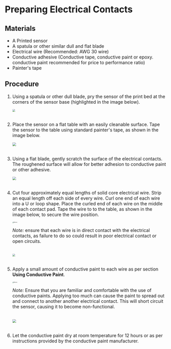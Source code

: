 # Preparing Electrical Contacts #

## Materials ##

- A Printed sensor
- A spatula or other similar dull and flat blade
- Electrical wire (Recommended: AWG 30 wire)
- Conductive adhesive (Conductive tape, conductive paint or epoxy. conductive paint recommended for price to performance ratio)
- Painter's tape

## Procedure ##

1. Using a spatula or other dull blade, pry the sensor of the print bed at the corners of the sensor base (highlighted in the image below).
   
   <img src="https://raw.githubusercontent.com/keeganmjgreen/3D-Printed-Sensors-Manual-Demo/main/img/CantileverOnPrintBedAnnotated.png" style="zoom:50%;" /> \
   ​
   
2. Place the sensor on a flat table with an easily cleanable surface. Tape the sensor to the table using standard painter's tape, as shown in the image below.  
   
   <img src="https://raw.githubusercontent.com/keeganmjgreen/3D-Printed-Sensors-Manual-Demo/main/img/Cantilever-Taped-Down.jpg" style="zoom:67%;" /> \
   ​
   
3. Using a flat blade, gently scratch the surface of the electrical contacts. The roughened surface will allow for better adhesion to conductive paint or other adhesive.
   
   <img src="https://raw.githubusercontent.com/keeganmjgreen/3D-Printed-Sensors-Manual-Demo/main/img/Cantilever-Roughened.jpg" style="zoom:67%;" /> \
   ​
   
4. Cut four approximately equal lengths of solid core electrical wire. Strip an equal length off each side of every wire. Curl one end of each wire into a U or loop shape. Place the curled end of each wire on the middle of each contact pad. Tape the wire to to the table, as shown in the image below, to secure the wire position.
   
   <img src="https://raw.githubusercontent.com/keeganmjgreen/3D-Printed-Sensors-Manual-Demo/main/img/Safety/ANSI_Notice_Header_-_1998.svg" alt="Notice" style="zoom:25%;" />
   
   *Note:* ensure that each wire is in direct contact with the electrical contacts, as failure to do so could result in poor electrical contact or open circuits. \
   ​
   
   <img src="https://raw.githubusercontent.com/keeganmjgreen/3D-Printed-Sensors-Manual-Demo/main/img/Wire-Placement.png" style="zoom: 50%;" /> \
   ​
   
5. Apply a small amount of conductive paint to each wire as per section **Using Conductive Paint**.
   
   <img src="https://raw.githubusercontent.com/keeganmjgreen/3D-Printed-Sensors-Manual-Demo/main/img/Safety/ANSI_Notice_Header_-_1998.svg" alt="Notice" style="zoom:25%;" />
   
   *Note:* Ensure that you are familiar and comfortable with the use of conductive paints. Applying too much can cause the paint to spread out and connect to another another electrical contact. This will short circuit the sensor, causing it to become non-functional. \
   ​
   
   <img src="https://raw.githubusercontent.com/keeganmjgreen/3D-Printed-Sensors-Manual-Demo/main/img/Finished-Cantilever.jpg" style="zoom:67%;" /> \
   ​
   
6. Let the conductive paint dry at room temperature for 12 hours or as per instructions provided by the conductive paint manufacturer.
